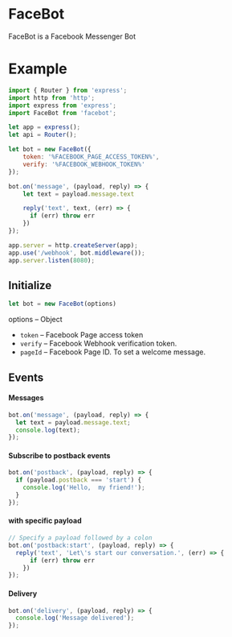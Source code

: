 # FaceBot
FaceBot is a Facebook Messenger Bot

# Example
```javascript
import { Router } from 'express';
import http from 'http';
import express from 'express';
import FaceBot from 'facebot';

let app = express();
let api = Router();

let bot = new FaceBot({
    token: '%FACEBOOK_PAGE_ACCESS_TOKEN%',
    verify: '%FACEBOOK_WEBHOOK_TOKEN%'
});

bot.on('message', (payload, reply) => {
    let text = payload.message.text

    reply('text', text, (err) => {
      if (err) throw err
    })
});

app.server = http.createServer(app);
app.use('/webhook', bot.middleware());
app.server.listen(8080);
```
## Initialize
```javascript
let bot = new FaceBot(options)
```
options – Object
- `token` – Facebook Page access token
- `verify` – Facebook Webhook verification token. 
- `pageId` – Facebook Page ID. To set a welcome message.

## Events
#### Messages
```javascript
bot.on('message', (payload, reply) => {
  let text = payload.message.text;
  console.log(text);
});
```
#### Subscribe to postback events
```javascript
bot.on('postback', (payload, reply) => {
  if (payload.postback === 'start') {
    console.log('Hello,  my friend!');
  }
});
```
####  with specific payload
```javascript
// Specify a payload followed by a colon
bot.on('postback:start', (payload, reply) => {
  reply('text', 'Let\'s start our conversation.', (err) => {
      if (err) throw err
    })
});
```
#### Delivery
```javascript
bot.on('delivery', (payload, reply) => {
  console.log('Message delivered');
});
```


